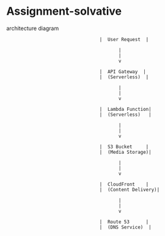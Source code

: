 # Assignment-solvative
architecture diagram 
                                  
                                      |  User Request  |
                                    
                                             |
                                             |
                                             v
                                
                                      |  API Gateway  |
                                      |  (Serverless)  |
                                    
                                             |
                                             |
                                             v
                                  
                                      |  Lambda Function|
                                      |  (Serverless)   |
                                    
                                             |
                                             |
                                             v
                                      
                                      |  S3 Bucket     |
                                      |  (Media Storage)|
                            
                                             |
                                             |
                                             v
                              
                                      |  CloudFront    |
                                      |  (Content Delivery)|
                              
                                             |
                                             |
                                             v
                            
                                      |  Route 53      |
                                      |  (DNS Service)  |
                              

